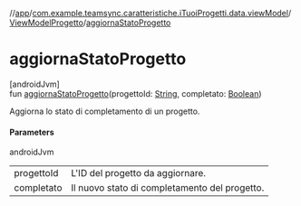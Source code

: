 //[app](../../../index.md)/[com.example.teamsync.caratteristiche.iTuoiProgetti.data.viewModel](../index.md)/[ViewModelProgetto](index.md)/[aggiornaStatoProgetto](aggiorna-stato-progetto.md)

# aggiornaStatoProgetto

[androidJvm]\
fun [aggiornaStatoProgetto](aggiorna-stato-progetto.md)(progettoId: [String](https://kotlinlang.org/api/latest/jvm/stdlib/kotlin/-string/index.html), completato: [Boolean](https://kotlinlang.org/api/latest/jvm/stdlib/kotlin/-boolean/index.html))

Aggiorna lo stato di completamento di un progetto.

#### Parameters

androidJvm

| | |
|---|---|
| progettoId | L'ID del progetto da aggiornare. |
| completato | Il nuovo stato di completamento del progetto. |
